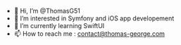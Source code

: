 - 👋  Hi, I’m @ThomasG51
- 👀  I’m interested in Symfony and iOS app developement
- 🌱  I’m currently learning SwiftUI
- 📫  How to reach me : contact@thomas-george.com

<!---
ThomasG51/ThomasG51 is a ✨ special ✨ repository because its `README.md` (this file) appears on your GitHub profile.
You can click the Preview link to take a look at your changes.
--->

